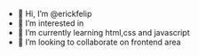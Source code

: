 - 👋 Hi, I’m @erickfelip
- 👀 I’m interested in 
- 🌱 I’m currently learning html,css and javascript 
- 💞️ I’m looking to collaborate on frontend area 


